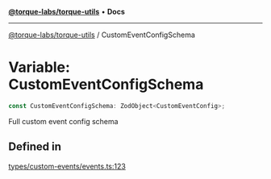 [**@torque-labs/torque-utils**](../README.md) • **Docs**

***

[@torque-labs/torque-utils](../README.md) / CustomEventConfigSchema

# Variable: CustomEventConfigSchema

```ts
const CustomEventConfigSchema: ZodObject<CustomEventConfig>;
```

Full custom event config schema

## Defined in

[types/custom-events/events.ts:123](https://github.com/torque-labs/torque-utils/blob/3bd29ca22f900f1cf2686f7f240bf82e15337207/types/custom-events/events.ts#L123)

